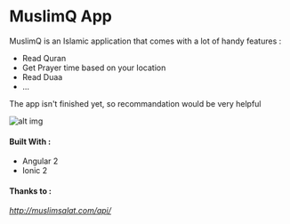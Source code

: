 # MuslimQ App 

MuslimQ is an Islamic application that comes with a lot of handy features : 

 * Read Quran 
 * Get Prayer time based on your location 
 * Read Duaa
 * ... 

The app isn't finished yet, so recommandation would be very helpful 


![alt img](https://github.com/ayoubensalem/MuslimQ-Ionic2/demo/anim.gif)

#### Built With : 
 * Angular 2 
 * Ionic 2 

#### Thanks to : 
*http://muslimsalat.com/api/*
